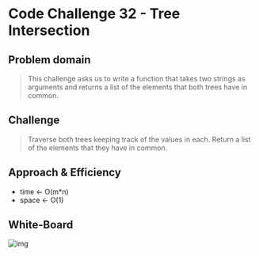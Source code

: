 
# Code Challenge 32 - Tree Intersection

## Problem domain
> This challenge asks us to write a function that takes two strings as arguments and returns a list of the elements that both trees have in common.

## Challenge
> Traverse both trees keeping track of the values in each. Return a list of the elements that they have in common.

## Approach & Efficiency
- time <- O(m*n)
- space <- O(1)

## White-Board
![img]()



